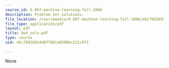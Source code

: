 ```yaml
---
course_id: 6-867-machine-learning-fall-2006
description: Problem set solutions.
file_location: /coursemedia/6-867-machine-learning-fall-2006/ebc7892b924d0778dce0580bc121c9f2_hw4_soln.pdf
file_type: application/pdf
layout: pdf
title: hw4_soln.pdf
type: course
uid: ebc7892b924d0778dce0580bc121c9f2

---
```

None